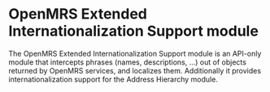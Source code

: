 # OpenMRS Extended Internationalization Support module

The OpenMRS Extended Internationalization Support module is an API-only module that intercepts phrases (names, descriptions, ...) out of objects returned by OpenMRS services, and localizes them. Additionally it provides internationalization support for the Address Hierarchy module.